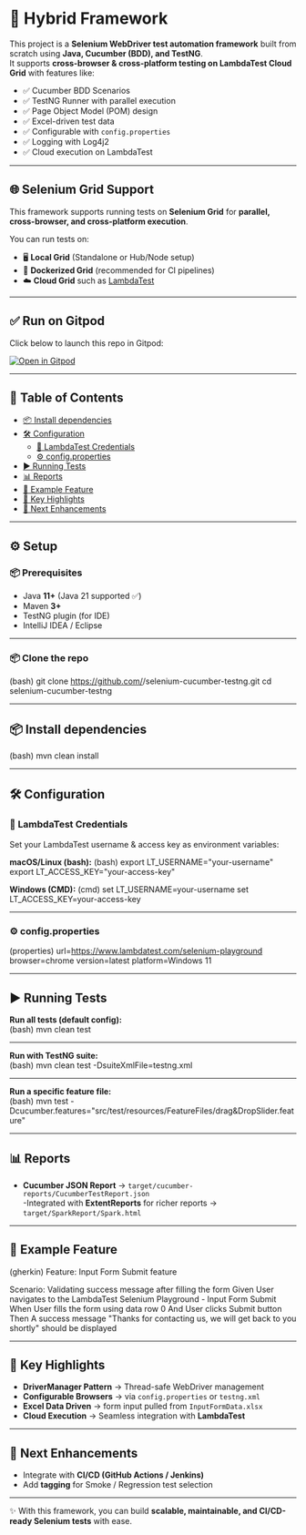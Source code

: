 # 🧪 Hybrid Framework  

This project is a **Selenium WebDriver test automation framework** built from scratch using **Java, Cucumber (BDD), and TestNG**.  
It supports **cross-browser & cross-platform testing on LambdaTest Cloud Grid** with features like:  

- ✅ Cucumber BDD Scenarios  
- ✅ TestNG Runner with parallel execution  
- ✅ Page Object Model (POM) design  
- ✅ Excel-driven test data  
- ✅ Configurable with `config.properties`  
- ✅ Logging with Log4j2  
- ✅ Cloud execution on LambdaTest 

---

## 🌐 Selenium Grid Support

This framework supports running tests on **Selenium Grid** for **parallel, cross-browser, and cross-platform execution**.  

You can run tests on:

- 🖥️ **Local Grid** (Standalone or Hub/Node setup)  
- 🐳 **Dockerized Grid** (recommended for CI pipelines)  
- ☁️ **Cloud Grid** such as [LambdaTest](https://www.lambdatest.com/)

---

## ✅ Run on Gitpod  

Click below to launch this repo in Gitpod:  

[![Open in Gitpod](https://gitpod.io/button/open-in-gitpod.svg)](https://gitpod.io/#https://github.com/MahalakshmiLingesan18/Selenium_LambdaTest)  

---
## 📑 Table of Contents  
- [📦 Install dependencies](#-install-dependencies)  
- [🛠️ Configuration](#️-configuration)  
  - [🔑 LambdaTest Credentials](#-lambdatest-credentials)  
  - [⚙️ config.properties](#️-configproperties)  
- [▶️ Running Tests](#️-running-tests)  
- [📊 Reports](#-reports)  
- [🧩 Example Feature](#-example-feature)  
- [📌 Key Highlights](#-key-highlights)  
- [🚀 Next Enhancements](#-next-enhancements)  

---

## ⚙️ Setup  

### 📦 Prerequisites  
- Java **11+** (Java 21 supported ✅)  
- Maven **3+**  
- TestNG plugin (for IDE)  
- IntelliJ IDEA / Eclipse  

---

### 📦 Clone the repo  
(bash)
git clone https://github.com/<your-username>/selenium-cucumber-testng.git
cd selenium-cucumber-testng

---

## 📦 Install dependencies
(bash)
mvn clean install

---

## 🛠️ Configuration

### 🔑 LambdaTest Credentials  

Set your LambdaTest username & access key as environment variables:

**macOS/Linux (bash):**
(bash)
export LT_USERNAME="your-username"
export LT_ACCESS_KEY="your-access-key"

**Windows (CMD):**
(cmd)
set LT_USERNAME=your-username
set LT_ACCESS_KEY=your-access-key

---

### ⚙️ config.properties
(properties)
url=https://www.lambdatest.com/selenium-playground
browser=chrome
version=latest
platform=Windows 11

---

## ▶️ Running Tests  

**Run all tests (default config):**  
(bash)
mvn clean test

---

**Run with TestNG suite:**  
(bash)
mvn clean test -DsuiteXmlFile=testng.xml

---

**Run a specific feature file:**  
(bash)
mvn test -Dcucumber.features="src/test/resources/FeatureFiles/drag&DropSlider.feature"

---

## 📊 Reports  

- **Cucumber JSON Report** → `target/cucumber-reports/CucumberTestReport.json`  
-Integrated with **ExtentReports** for richer reports → `target/SparkReport/Spark.html`

---

## 🧩 Example Feature  

(gherkin)
Feature: Input Form Submit feature

  Scenario: Validating success message after filling the form
    Given User navigates to the LambdaTest Selenium Playground - Input Form Submit
    When User fills the form using data row 0
    And User clicks Submit button
    Then A success message "Thanks for contacting us, we will get back to you shortly" should be displayed

---

## 📌 Key Highlights  

- **DriverManager Pattern** → Thread-safe WebDriver management  
- **Configurable Browsers** → via `config.properties` or `testng.xml`  
- **Excel Data Driven** → form input pulled from `InputFormData.xlsx`  
- **Cloud Execution** → Seamless integration with **LambdaTest**  

---

## 🚀 Next Enhancements  

- Integrate with **CI/CD (GitHub Actions / Jenkins)**  
- Add **tagging** for Smoke / Regression test selection  

---

✨ With this framework, you can build **scalable, maintainable, and CI/CD-ready Selenium tests** with ease. 
